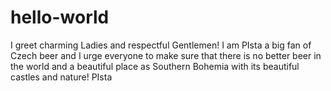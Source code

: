 # hello-world

I greet charming Ladies and respectful Gentlemen! I am PIsta a big fan of Czech beer and I urge everyone to make sure that there is no better beer in the world and a beautiful place as Southern Bohemia with its beautiful castles and nature! PIsta
